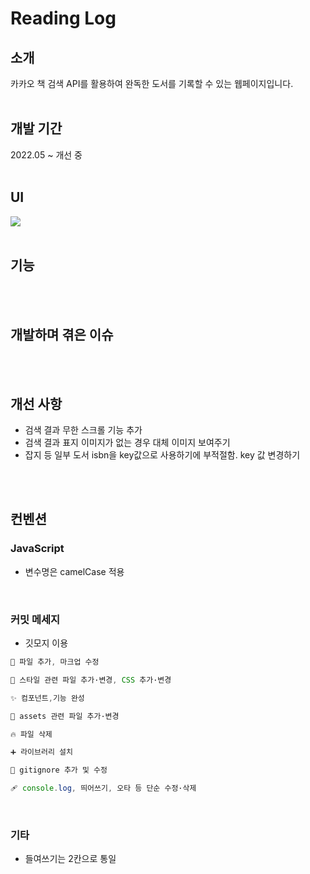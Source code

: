 # Reading Log

## 소개

카카오 책 검색 API를 활용하여 완독한 도서를 기록할 수 있는 웹페이지입니다.
<br><br>

## 개발 기간

2022.05 ~ 개선 중
<br><br>

## UI
<img src='https://user-images.githubusercontent.com/89337955/172293986-6d85820b-950b-4f7d-ba9f-55021ceb9709.jpg'/>
<br><br>

## 기능

<br><br>

## 개발하며 겪은 이슈

<br><br>

## 개선 사항

- 검색 결과 무한 스크롤 기능 추가
- 검색 결과 표지 이미지가 없는 경우 대체 이미지 보여주기
- 잡지 등 일부 도서 isbn을 key값으로 사용하기에 부적절함. key 값 변경하기

<br><br>

## 컨벤션

### JavaScript

- 변수명은 camelCase 적용

<br>

### 커밋 메세지

- 깃모지 이용

```javascript
📝 파일 추가, 마크업 수정

💄 스타일 관련 파일 추가·변경, CSS 추가·변경

✨ 컴포넌트,기능 완성

🍱 assets 관련 파일 추가·변경

🔥 파일 삭제

➕ 라이브러리 설치

🙈 gitignore 추가 및 수정

🩹 console.log, 띄어쓰기, 오타 등 단순 수정·삭제

```

<br>

### 기타

- 들여쓰기는 2칸으로 통일
